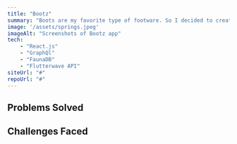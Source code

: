 ```yaml
---
title: "Bootz"
summary: "Boots are my favorite type of footware. So I decided to create an e-commerce store just for boots"
image: '/assets/springs.jpeg'
imageAlt: "Screenshots of Bootz app"
tech:
    - "React.js"
    - "GraphQl"
    - "FaunaDB"
    - "Flutterwave API"
siteUrl: "#"
repoUrl: "#"
---
```



## Problems Solved


## Challenges Faced